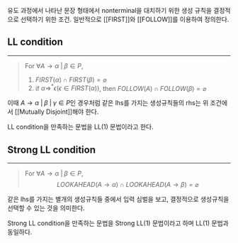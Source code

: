 유도 과정에서 나타난 문장 형태에서 nonterminal을 대치하기 위한 생성 규칙을 결정적으로 선택하기 위한 조건. 일반적으로 [[FIRST]]와 [[FOLLOW]]를 이용하여 정의한다. 
## LL condition
---
>For $\forall A\rightarrow \alpha \;|\; \beta \in P$, 
> 1. $FIRST(\alpha) \cap FIRST(\beta) = \varnothing$ 
> 2. if $\alpha \Rightarrow^* \epsilon(\epsilon \in FIRST(\alpha))$, then $FOLLOW(A) \cap FOLLOW(\beta) = \varnothing$

이때 $A\rightarrow \alpha \;|\; \beta \;|\; \gamma \in P$인 경우처럼 같은 lhs를 가지는 생성규칙들의 rhs는 위 조건에서 [[Mutually Disjoint]]해야 한다.  

LL condition을 만족하는 문법을 LL(1) 문법이라고 한다. 

## Strong LL condition
---
>For $\forall A\rightarrow \alpha \;|\; \beta \in P$, $$LOOKAHEAD(A\rightarrow\alpha) \cap LOOKAHEAD(A\rightarrow\beta) = \varnothing$$

같은 lhs를 가지는 별개의 생성규칙들 중에서 입력 심벌을 보고, 결정적으로 생성규칙을 선택할 수 있는 것을 의미한다. 

Strong LL condition을 만족하는 문법을 Strong LL(1) 문법이라고 하며 LL(1) 문법과 동일하다. 